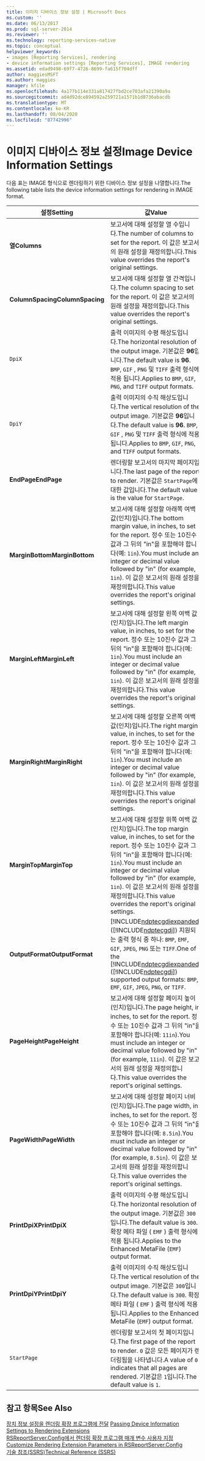 ```yaml
---
title: 이미지 디바이스 정보 설정 | Microsoft Docs
ms.custom: ''
ms.date: 06/13/2017
ms.prod: sql-server-2014
ms.reviewer: ''
ms.technology: reporting-services-native
ms.topic: conceptual
helpviewer_keywords:
- images [Reporting Services], rendering
- device information settings [Reporting Services], IMAGE rendering
ms.assetid: edad9498-69f7-4726-8699-fa615f704dff
author: maggiesMSFT
ms.author: maggies
manager: kfile
ms.openlocfilehash: 4a177b114e331a817427fbd2ce703afa21390a9a
ms.sourcegitcommit: ad4d92dce894592a259721a1571b1d8736abacdb
ms.translationtype: MT
ms.contentlocale: ko-KR
ms.lasthandoff: 08/04/2020
ms.locfileid: "87742996"
---
```

# <a name="image-device-information-settings"></a><span data-ttu-id="cd27c-102">이미지 디바이스 정보 설정</span><span class="sxs-lookup"><span data-stu-id="cd27c-102">Image Device Information Settings</span></span>
  <span data-ttu-id="cd27c-103">다음 표는 IMAGE 형식으로 렌더링하기 위한 디바이스 정보 설정을 나열합니다.</span><span class="sxs-lookup"><span data-stu-id="cd27c-103">The following table lists the device information settings for rendering in IMAGE format.</span></span>  
  
|<span data-ttu-id="cd27c-104">설정</span><span class="sxs-lookup"><span data-stu-id="cd27c-104">Setting</span></span>|<span data-ttu-id="cd27c-105">값</span><span class="sxs-lookup"><span data-stu-id="cd27c-105">Value</span></span>|  
|-------------|-----------|  
|<span data-ttu-id="cd27c-106">**열**</span><span class="sxs-lookup"><span data-stu-id="cd27c-106">**Columns**</span></span>|<span data-ttu-id="cd27c-107">보고서에 대해 설정할 열 수입니다.</span><span class="sxs-lookup"><span data-stu-id="cd27c-107">The number of columns to set for the report.</span></span> <span data-ttu-id="cd27c-108">이 값은 보고서의 원래 설정을 재정의합니다.</span><span class="sxs-lookup"><span data-stu-id="cd27c-108">This value overrides the report's original settings.</span></span>|  
|<span data-ttu-id="cd27c-109">**ColumnSpacing**</span><span class="sxs-lookup"><span data-stu-id="cd27c-109">**ColumnSpacing**</span></span>|<span data-ttu-id="cd27c-110">보고서에 대해 설정할 열 간격입니다.</span><span class="sxs-lookup"><span data-stu-id="cd27c-110">The column spacing to set for the report.</span></span> <span data-ttu-id="cd27c-111">이 값은 보고서의 원래 설정을 재정의합니다.</span><span class="sxs-lookup"><span data-stu-id="cd27c-111">This value overrides the report's original settings.</span></span>|  
|`DpiX`|<span data-ttu-id="cd27c-112">출력 이미지의 수평 해상도입니다.</span><span class="sxs-lookup"><span data-stu-id="cd27c-112">The horizontal resolution of the output image.</span></span> <span data-ttu-id="cd27c-113">기본값은 **96**입니다.</span><span class="sxs-lookup"><span data-stu-id="cd27c-113">The default value is **96**.</span></span> <span data-ttu-id="cd27c-114">`BMP`, `GIF` , `PNG` 및 `TIFF` 출력 형식에 적용 됩니다.</span><span class="sxs-lookup"><span data-stu-id="cd27c-114">Applies to `BMP`, `GIF`, `PNG`, and `TIFF` output formats.</span></span>|  
|`DpiY`|<span data-ttu-id="cd27c-115">출력 이미지의 수직 해상도입니다.</span><span class="sxs-lookup"><span data-stu-id="cd27c-115">The vertical resolution of the output image.</span></span> <span data-ttu-id="cd27c-116">기본값은 **96**입니다.</span><span class="sxs-lookup"><span data-stu-id="cd27c-116">The default value is **96**.</span></span> <span data-ttu-id="cd27c-117">`BMP`, `GIF` , `PNG` 및 `TIFF` 출력 형식에 적용 됩니다.</span><span class="sxs-lookup"><span data-stu-id="cd27c-117">Applies to `BMP`, `GIF`, `PNG`, and `TIFF` output formats.</span></span>|  
|<span data-ttu-id="cd27c-118">**EndPage**</span><span class="sxs-lookup"><span data-stu-id="cd27c-118">**EndPage**</span></span>|<span data-ttu-id="cd27c-119">렌더링할 보고서의 마지막 페이지입니다.</span><span class="sxs-lookup"><span data-stu-id="cd27c-119">The last page of the report to render.</span></span> <span data-ttu-id="cd27c-120">기본값은 `StartPage`에 대한 값입니다.</span><span class="sxs-lookup"><span data-stu-id="cd27c-120">The default value is the value for `StartPage`.</span></span>|  
|<span data-ttu-id="cd27c-121">**MarginBottom**</span><span class="sxs-lookup"><span data-stu-id="cd27c-121">**MarginBottom**</span></span>|<span data-ttu-id="cd27c-122">보고서에 대해 설정할 아래쪽 여백 값(인치)입니다.</span><span class="sxs-lookup"><span data-stu-id="cd27c-122">The bottom margin value, in inches, to set for the report.</span></span> <span data-ttu-id="cd27c-123">정수 또는 10진수 값과 그 뒤의 "in"을 포함해야 합니다(예: `1in`).</span><span class="sxs-lookup"><span data-stu-id="cd27c-123">You must include an integer or decimal value followed by "in" (for example, `1in`).</span></span> <span data-ttu-id="cd27c-124">이 값은 보고서의 원래 설정을 재정의합니다.</span><span class="sxs-lookup"><span data-stu-id="cd27c-124">This value overrides the report's original settings.</span></span>|  
|<span data-ttu-id="cd27c-125">**MarginLeft**</span><span class="sxs-lookup"><span data-stu-id="cd27c-125">**MarginLeft**</span></span>|<span data-ttu-id="cd27c-126">보고서에 대해 설정할 왼쪽 여백 값(인치)입니다.</span><span class="sxs-lookup"><span data-stu-id="cd27c-126">The left margin value, in inches, to set for the report.</span></span> <span data-ttu-id="cd27c-127">정수 또는 10진수 값과 그 뒤의 "in"을 포함해야 합니다(예: `1in`).</span><span class="sxs-lookup"><span data-stu-id="cd27c-127">You must include an integer or decimal value followed by "in" (for example, `1in`).</span></span> <span data-ttu-id="cd27c-128">이 값은 보고서의 원래 설정을 재정의합니다.</span><span class="sxs-lookup"><span data-stu-id="cd27c-128">This value overrides the report's original settings.</span></span>|  
|<span data-ttu-id="cd27c-129">**MarginRight**</span><span class="sxs-lookup"><span data-stu-id="cd27c-129">**MarginRight**</span></span>|<span data-ttu-id="cd27c-130">보고서에 대해 설정할 오른쪽 여백 값(인치)입니다.</span><span class="sxs-lookup"><span data-stu-id="cd27c-130">The right margin value, in inches, to set for the report.</span></span> <span data-ttu-id="cd27c-131">정수 또는 10진수 값과 그 뒤의 "in"을 포함해야 합니다(예: `1in`).</span><span class="sxs-lookup"><span data-stu-id="cd27c-131">You must include an integer or decimal value followed by "in" (for example, `1in`).</span></span> <span data-ttu-id="cd27c-132">이 값은 보고서의 원래 설정을 재정의합니다.</span><span class="sxs-lookup"><span data-stu-id="cd27c-132">This value overrides the report's original settings.</span></span>|  
|<span data-ttu-id="cd27c-133">**MarginTop**</span><span class="sxs-lookup"><span data-stu-id="cd27c-133">**MarginTop**</span></span>|<span data-ttu-id="cd27c-134">보고서에 대해 설정할 위쪽 여백 값(인치)입니다.</span><span class="sxs-lookup"><span data-stu-id="cd27c-134">The top margin value, in inches, to set for the report.</span></span> <span data-ttu-id="cd27c-135">정수 또는 10진수 값과 그 뒤의 "in"을 포함해야 합니다(예: `1in`).</span><span class="sxs-lookup"><span data-stu-id="cd27c-135">You must include an integer or decimal value followed by "in" (for example, `1in`).</span></span> <span data-ttu-id="cd27c-136">이 값은 보고서의 원래 설정을 재정의합니다.</span><span class="sxs-lookup"><span data-stu-id="cd27c-136">This value overrides the report's original settings.</span></span>|  
|<span data-ttu-id="cd27c-137">**OutputFormat**</span><span class="sxs-lookup"><span data-stu-id="cd27c-137">**OutputFormat**</span></span>|<span data-ttu-id="cd27c-138">[!INCLUDE[ndptecgdiexpanded](../includes/ndptecgdiexpanded-md.md)]([!INCLUDE[ndptecgdi](../includes/ndptecgdi-md.md)]) 지원되는 출력 형식 중 하나: `BMP`, `EMF`, `GIF`, `JPEG`, `PNG` 또는 `TIFF`.</span><span class="sxs-lookup"><span data-stu-id="cd27c-138">One of the [!INCLUDE[ndptecgdiexpanded](../includes/ndptecgdiexpanded-md.md)] ([!INCLUDE[ndptecgdi](../includes/ndptecgdi-md.md)]) supported output formats: `BMP`, `EMF`, `GIF`, `JPEG`, `PNG`, or `TIFF`.</span></span>|  
|<span data-ttu-id="cd27c-139">**PageHeight**</span><span class="sxs-lookup"><span data-stu-id="cd27c-139">**PageHeight**</span></span>|<span data-ttu-id="cd27c-140">보고서에 대해 설정할 페이지 높이(인치)입니다.</span><span class="sxs-lookup"><span data-stu-id="cd27c-140">The page height, in inches, to set for the report.</span></span> <span data-ttu-id="cd27c-141">정수 또는 10진수 값과 그 뒤의 "in"을 포함해야 합니다(예: `11in`).</span><span class="sxs-lookup"><span data-stu-id="cd27c-141">You must include an integer or decimal value followed by "in" (for example, `11in`).</span></span> <span data-ttu-id="cd27c-142">이 값은 보고서의 원래 설정을 재정의합니다.</span><span class="sxs-lookup"><span data-stu-id="cd27c-142">This value overrides the report's original settings.</span></span>|  
|<span data-ttu-id="cd27c-143">**PageWidth**</span><span class="sxs-lookup"><span data-stu-id="cd27c-143">**PageWidth**</span></span>|<span data-ttu-id="cd27c-144">보고서에 대해 설정할 페이지 너비(인치)입니다.</span><span class="sxs-lookup"><span data-stu-id="cd27c-144">The page width, in inches, to set for the report.</span></span> <span data-ttu-id="cd27c-145">정수 또는 10진수 값과 그 뒤의 "in"을 포함해야 합니다(예: `8.5in`).</span><span class="sxs-lookup"><span data-stu-id="cd27c-145">You must include an integer or decimal value followed by "in" (for example, `8.5in`).</span></span> <span data-ttu-id="cd27c-146">이 값은 보고서의 원래 설정을 재정의합니다.</span><span class="sxs-lookup"><span data-stu-id="cd27c-146">This value overrides the report's original settings.</span></span>|  
|<span data-ttu-id="cd27c-147">**PrintDpiX**</span><span class="sxs-lookup"><span data-stu-id="cd27c-147">**PrintDpiX**</span></span>|<span data-ttu-id="cd27c-148">출력 이미지의 수평 해상도입니다.</span><span class="sxs-lookup"><span data-stu-id="cd27c-148">The horizontal resolution of the output image.</span></span> <span data-ttu-id="cd27c-149">기본값은 `300`입니다.</span><span class="sxs-lookup"><span data-stu-id="cd27c-149">The default value is `300`.</span></span> <span data-ttu-id="cd27c-150">확장 메타 파일 ( `EMF` ) 출력 형식에 적용 됩니다.</span><span class="sxs-lookup"><span data-stu-id="cd27c-150">Applies to the Enhanced MetaFile (`EMF`) output format.</span></span>|  
|<span data-ttu-id="cd27c-151">**PrintDpiY**</span><span class="sxs-lookup"><span data-stu-id="cd27c-151">**PrintDpiY**</span></span>|<span data-ttu-id="cd27c-152">출력 이미지의 수직 해상도입니다.</span><span class="sxs-lookup"><span data-stu-id="cd27c-152">The vertical resolution of the output image.</span></span> <span data-ttu-id="cd27c-153">기본값은 `300`입니다.</span><span class="sxs-lookup"><span data-stu-id="cd27c-153">The default value is `300`.</span></span> <span data-ttu-id="cd27c-154">확장 메타 파일 ( `EMF` ) 출력 형식에 적용 됩니다.</span><span class="sxs-lookup"><span data-stu-id="cd27c-154">Applies to the Enhanced MetaFile (`EMF`) output format.</span></span>|  
|`StartPage`|<span data-ttu-id="cd27c-155">렌더링할 보고서의 첫 페이지입니다.</span><span class="sxs-lookup"><span data-stu-id="cd27c-155">The first page of the report to render.</span></span> <span data-ttu-id="cd27c-156">`0` 값은 모든 페이지가 렌더링됨을 나타냅니다.</span><span class="sxs-lookup"><span data-stu-id="cd27c-156">A value of `0` indicates that all pages are rendered.</span></span> <span data-ttu-id="cd27c-157">기본값은 `1`입니다.</span><span class="sxs-lookup"><span data-stu-id="cd27c-157">The default value is `1`.</span></span>|  
  
## <a name="see-also"></a><span data-ttu-id="cd27c-158">참고 항목</span><span class="sxs-lookup"><span data-stu-id="cd27c-158">See Also</span></span>  
 <span data-ttu-id="cd27c-159">[장치 정보 설정을 렌더링 확장 프로그램에 전달](report-server-web-service/net-framework/passing-device-information-settings-to-rendering-extensions.md) </span><span class="sxs-lookup"><span data-stu-id="cd27c-159">[Passing Device Information Settings to Rendering Extensions](report-server-web-service/net-framework/passing-device-information-settings-to-rendering-extensions.md) </span></span>  
 <span data-ttu-id="cd27c-160">[RSReportServer.Config에서 렌더링 확장 프로그램 매개 변수 사용자 지정](customize-rendering-extension-parameters-in-rsreportserver-config.md) </span><span class="sxs-lookup"><span data-stu-id="cd27c-160">[Customize Rendering Extension Parameters in RSReportServer.Config](customize-rendering-extension-parameters-in-rsreportserver-config.md) </span></span>  
 [<span data-ttu-id="cd27c-161">기술 참조&#40;SSRS&#41;</span><span class="sxs-lookup"><span data-stu-id="cd27c-161">Technical Reference &#40;SSRS&#41;</span></span>](../../2014/reporting-services/technical-reference-ssrs.md)  
  
  
